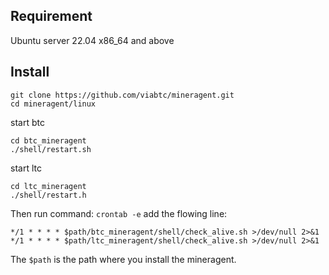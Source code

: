 ## Requirement 

Ubuntu server 22.04 x86_64 and above

## Install

```
git clone https://github.com/viabtc/mineragent.git
cd mineragent/linux
```

start btc   
```
cd btc_mineragent
./shell/restart.sh
```

start ltc

```
cd ltc_mineragent
./shell/restart.h
```

Then run command: `crontab -e` add the flowing line:

```
*/1 * * * * $path/btc_mineragent/shell/check_alive.sh >/dev/null 2>&1
*/1 * * * * $path/ltc_mineragent/shell/check_alive.sh >/dev/null 2>&1
```

The `$path` is the path where you install the mineragent.
